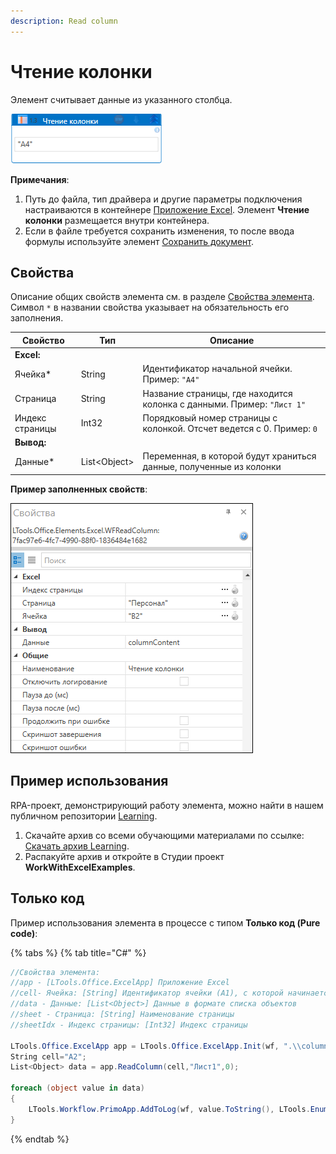 ```yaml
---
description: Read column
---
```



# Чтение колонки

Элемент считывает данные из указанного столбца. 

![](<../../../.gitbook/assets/excel-read-column.png>)

**Примечания**:

1. Путь до файла, тип драйвера и другие параметры подключения настраиваются в контейнере [Приложение Excel](https://docs.primo-rpa.ru/primo-rpa/g_elements/el_basic/els_excel/el_excel_app). Элемент **Чтение колонки** размещается внутри контейнера.
2. Если в файле требуется сохранить изменения, то после ввода формулы используйте элемент [Сохранить документ](https://docs.primo-rpa.ru/primo-rpa/g_elements/el_basic/els_excel/el_excel_save).

## Свойства
Описание общих свойств элемента см. в разделе [Свойства элемента](https://docs.primo-rpa.ru/primo-rpa/primo-studio/process/elements#svoistva-elementa).\
Символ `*` в названии свойства указывает на обязательность его заполнения.

| Свойство             | Тип                   | Описание                         |
| -------------------- | --------------------- | -------------------------------- |
| **Excel:**  | |  |
| Ячейка\*             | String   | Идентификатор начальной ячейки. Пример: `"A4"`  |
| Страница             | String   | Название страницы, где находится колонка с данными. Пример: `"Лист 1"` |
| Индекс страницы      | Int32    | Порядковый номер страницы с колонкой. Отсчет ведется с 0. Пример: `0` |
| **Вывод:**  | |  |
| Данные\*             | List\<Object\> | Переменная, в которой будут храниться данные, полученные из колонки |

**Пример заполненных свойств**:

![](<../../../.gitbook/assets/excel-read-column2.png>)

## Пример использования
RPA-проект, демонстрирующий работу элемента, можно найти в нашем публичном репозитории [Learning](https://github.com/PrimoRPA/Learning).

1. Скачайте архив со всеми обучающими материалами по ссылке: [Скачать архив Learning](https://github.com/PrimoRPA/Learning/archive/refs/heads/master.zip).
2. Распакуйте архив и откройте в Студии проект **WorkWithExcelExamples**.


## Только код

Пример использования элемента в процессе с типом **Только код (Pure code)**:

{% tabs %}
{% tab title="C#" %}
```csharp
//Свойства элемента:
//app - [LTools.Office.ExcelApp] Приложение Excel
//cell- Ячейка: [String] Идентификатор ячейки (A1), с которой начинается чтение
//data - Данные: [List<Object>] Данные в формате списка объектов
//sheet - Страница: [String] Наименование страницы
//sheetIdx - Индекс страницы: [Int32] Индекс страницы
		
LTools.Office.ExcelApp app = LTools.Office.ExcelApp.Init(wf, ".\\columns-rows.xlsx", ";", LTools.Office.Model.InteropTypes.DX);
String cell="A2";
List<Object> data = app.ReadColumn(cell,"Лист1",0);
		
foreach (object value in data)
{
    LTools.Workflow.PrimoApp.AddToLog(wf, value.ToString(), LTools.Enums.LogMessageType.Info);
}
```
{% endtab %}
